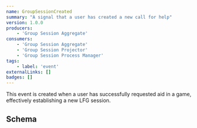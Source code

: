 ```yaml
---
name: GroupSessionCreated
summary: "A signal that a user has created a new call for help"
version: 1.0.0
producers:
    - 'Group Session Aggregate'
consumers:
    - 'Group Session Aggregate'
    - 'Group Session Projector'
    - 'Group Session Process Manager'
tags:
    - label: 'event'
externalLinks: []
badges: []
---
```

This event is created when a user has successfully requested aid in a game, effectively establishing a new LFG session.

<Mermaid />

## Schema
<SchemaViewer />